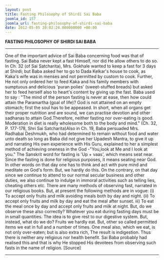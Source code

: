 ```yaml
---
layout: post
title: Fasting Philosophy of Shirdi Sai Baba
joomla_id: 157
joomla_url: fasting-philosophy-of-shirdi-sai-baba
date: 2012-05-05 20:02:24.000000000 +00:00
---
```

**FASTING PHILOSOPHY OF SHIRDI SAI BABA**
* * *  
One of the important advice of Sai Baba concerning food was that of fasting. Sai Baba never kept a fast Himself, nor did He allow others to do so. In Ch. 32 (of Sai Satcharita), Mrs. Gokhale wanted to keep a fast for 3 days at Shirdi; but Baba asked her to go to Dada Kelkar's house to cook, as Kaka's wife was in menses and not permitted by custom to cook. Further, He not only ordered her to feed Kaka and his family members with sumptuous and delicious 'puran polies' (sweet-stuffed breads) but asked her to feed herself also to heart's content by giving up the fast. Baba used to say :
"The mind of the person fasting is never at ease, then how could attain the Paramartha (goal of life)? God is not attained on an empty stomach; first the soul has to be appeased. In short, when all organs get their proper nutrition and are sound, we can practise devotion and other sadhanas to attain God.Therefore, neither fasting nor over-eating is good. Moderation in diet is really wholesome both to the body and mind." (Ch. 32, P. 177-178, Shri Sai Satcharita)Also in Ch. 19, Baba persuaded Mrs. Radhabai Deshmukh, who had determined to remain without food and water unto death so long as Baba did not give her Upadesh Mantra, to give it up and narrating His own experience with His Guru, explained to her a simplest method of achieving oneness in the God -"You,look at Me and I look at you." The Sanskrit word for fasting is 'Up + vaas', which means seat near. Since the fasting is done for religious purposes, it means seating near God. In other words on that day one has to think and act with pure mind and meditate on God's form. But, we hardly do this. On the contrary, on that day since we continue to attend to our normal secular business and other duties, we also continue to indulge in immoral activities such as telling lies, cheating others etc. There are many methods of observing fast, narrated in our religious books. But, at present the following methods are in vogue:
(i) To accept only fruits and milk avoiding meals both by day and night.
(ii) To accept only fruits and milk by day and eat the meal after sunset.
iii) To eat the meal once by day and accept only fruits and milk at night.
But, do we observe these also correctly? Whatever you eat during fasting days must be in small quantities. The idea is to give rest to our digestive system. But, instead, what do we do? Fruits we hardly eat. But, other so called permitted items we eat in full and a number of times. One meal also, which we eat, is not only over-eaten; but is also extra rich, The result is indigestion. Thus there is neither any religious nor health benefit. Sai Baba probably had realised this and that is why He stopped His devotees from observing such fasts in the name of religion.
[Source]
* * *
  
